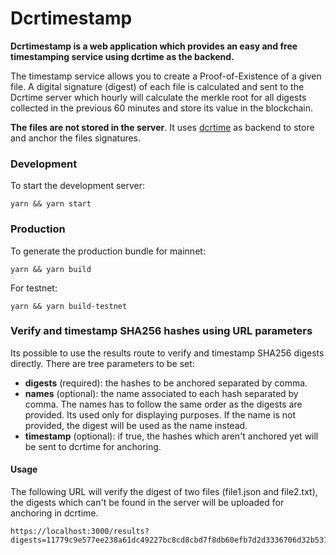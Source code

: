 # Dcrtimestamp 

**Dcrtimestamp is a web application which provides an easy and free timestamping service using dcrtime as the backend.**

The timestamp service allows you to create a Proof-of-Existence of a given 
file. A digital signature (digest) of each file is calculated and sent to the 
Dcrtime server which hourly will calculate the merkle root for all digests 
collected in the previous 60 minutes and store its value in the blockchain.

**The files are not stored in the server**. It uses 
[dcrtime](https://github.com/decred/dcrtime) as backend to store and anchor the
files signatures.


### Development

To start the development server:

`yarn && yarn start` 

### Production

To generate the production bundle for mainnet:

`yarn && yarn build`

For testnet: 

`yarn && yarn build-testnet`

### Verify and timestamp SHA256 hashes using URL parameters

Its possible to use the results route to verify and timestamp SHA256 digests 
directly. There are tree parameters to be set:

- **digests** (required): the hashes to be anchored separated by comma.
- **names** (optional): the name associated to each hash separated by comma. 
The names has to follow the same order as the digests are provided. Its used 
only for displaying purposes. If the name is not provided, the digest will be 
used as the name instead.
- **timestamp** (optional): if true, the hashes which aren't anchored yet will
 be sent to dcrtime for anchoring.

#### Usage

The following URL will verify the digest of two files (file1.json and file2.txt),
the digests which can't be found in the server will be uploaded for anchoring in
dcrtime.

```
https://localhost:3000/results?digests=11779c9e577ee238a61dc49227bc8cd8cbd7f8db60efb7d2d3336706d32b5372,fc11cc406688eb75d83ee3db77f4d1776b81de16ddba10738a7d3703299b7646&names=file1.json,file2.txt&timestamp=true
```




